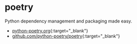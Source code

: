 # poetry

Python dependency management and packaging made easy.

- [python-poetry.org](https://python-poetry.org/){:target="_blank"}
- [github.com/python-poetry/poetry](https://github.com/python-poetry/poetry){:target="_blank"}
